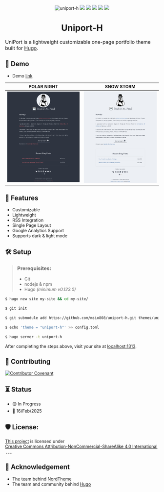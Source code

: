 <div style="text-align:center;">

![uniport-h](https://socialify.git.ci/msio808/uniport-h/image?custom_description=&description=1&font=Rokkitt&forks=1&issues=1&language=1&name=1&owner=1&pattern=Floating+Cogs&pulls=1&stargazers=1&theme=Auto)
![](https://img.shields.io/badge/HUGO-white?logo=hugo)
![](https://img.shields.io/badge/HTML5-white?logo=html5)
![](https://img.shields.io/badge/CSS3-blue?logo=css3)
![](https://img.shields.io/badge/JS-black?logo=javascript)
![](https://img.shields.io/badge/MD-black?logo=markdown)

# Uniport-H

</div>

<div style="font-size: medium">

UniPort is a lightweight customizable one-page portfolio theme built for [Hugo](https://gohugo.io/).

</div>

## 🚀 Demo
- Demo [link](#)

| POLAR NIGHT                | SNOW STORM                |
|----------------------------|---------------------------|
| ![](./img/polar-night.png) | ![](./img/snow-storm.png) |

## 🧐 Features
- Customizable
- Lightweight
- RSS Integration
- Single Page Layout
- Google Analytics Support
- Supports dark & light mode

## 🛠️ Setup

> ### Prerequisites:
> - Git
> - nodejs & npm
> - Hugo _(minimum v0.123.0)_

```sh
$ hugo new site my-site && cd my-site/
```

```sh
$ git init
```
```sh
$ git submodule add https://github.com/msio808/uniport-h.git themes/uniport-h
```
```sh
$ echo 'theme = "uniport-h"' >> config.toml
```
```sh
$ hugo server -t uniport-h
```

After completing the steps above, visit your site at [localhost:1313](http://localhost:1313).

## 🍰 Contributing
[![Contributor Covenant](https://img.shields.io/badge/Contributor%20Covenant-2.1-4baaaa.svg)](CODE_OF_CONDUCT.md) 

## ⏳ Status
- 🟡 In Progress
- 📅 16/Feb/2025

## 🛡️ License:
<p xmlns:cc="https://creativecommons.org/ns#" xmlns:dct="https://purl.org/dc/terms/">
    <a property="dct:title" rel="cc:attributionURL" href="https://github.com/msio808/uniport-h.git">This project</a>
    <a rel="cc:attributionURL dct:creator" property="cc:attributionName" href="https://msio.me" ></a>
    is licensed under
    <a href="https://creativecommons.org/licenses/by-nc-sa/4.0/?ref=chooser-v1"
    target="_blank" rel="license noopener noreferrer" style="display: inline-block">Creative Commons Attribution-NonCommercial-ShareAlike 4.0 International
    <img style="height: 22px !important; margin-left: 3px; vertical-align: text-bottom;"
        src="https://mirrors.creativecommons.org/presskit/icons/cc.svg?ref=chooser-v1" alt="" />
    <img style="height: 22px !important; margin-left: 3px; vertical-align: text-bottom;"
        src="https://mirrors.creativecommons.org/presskit/icons/by.svg?ref=chooser-v1" alt="" />
    <img style="height: 22px !important; margin-left: 3px; vertical-align: text-bottom;"
        src="https://mirrors.creativecommons.org/presskit/icons/nc.svg?ref=chooser-v1" alt="" />
    <img style=" height: 22px !important; margin-left: 3px; vertical-align: text-bottom;"
      src="https://mirrors.creativecommons.org/presskit/icons/sa.svg?ref=chooser-v1" alt=""/>
    </a>
</p>

## 🙏 Acknowledgement
- The team behind [NordTheme](https://www.nordtheme.com/)
- The team and community behind [Hugo](https://gohugo.io)
